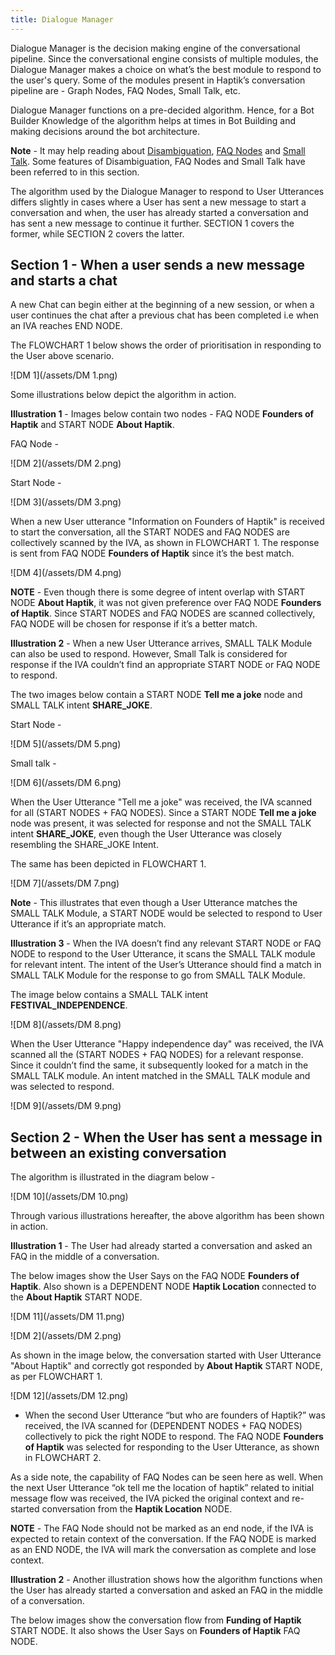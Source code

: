 ```yaml
---
title: Dialogue Manager
---
```


Dialogue Manager is the decision making engine of the conversational pipeline. Since the conversational engine consists of multiple modules, the Dialogue Manager makes a choice on what’s the best module to respond to the user's query.
Some of the modules present in Haptik’s conversation pipeline are - Graph Nodes, FAQ Nodes, Small Talk, etc. 

Dialogue Manager functions on a pre-decided algorithm. Hence, for a Bot Builder Knowledge of the algorithm helps at times in Bot Building and making decisions around the bot architecture.

**Note** - It may help reading about [Disambiguation](disambiguation.md), [FAQ Nodes](general-nodes.md) and [Small Talk](smalltalk.md). Some features of Disambiguation, FAQ Nodes and Small Talk have been referred to in this section.

The algorithm used by the Dialogue Manager to respond to User Utterances differs slightly in cases where a User has sent a new message to start a conversation and when, the user has already started a conversation and has sent a new message to continue it further. SECTION 1 covers the former, while SECTION 2 covers the latter. 

## Section 1 - When a user sends a new message and starts a chat

A new Chat can begin either at the beginning of a new session, or when a user continues the chat after a previous chat has been completed i.e when an IVA reaches END NODE.

The FLOWCHART 1 below shows the order of prioritisation in responding to the User above scenario.

![DM 1](/assets/DM 1.png)

Some illustrations below depict the algorithm in action.

**Illustration 1** - Images below contain two nodes - FAQ NODE **Founders of Haptik** and START NODE **About Haptik**.

FAQ Node -

![DM 2](/assets/DM 2.png)

Start Node -

![DM 3](/assets/DM 3.png)

When a new User utterance "Information on Founders of Haptik" is received to start the conversation, all the START NODES and FAQ NODES are collectively scanned by the IVA, as shown in FLOWCHART 1. The response is sent from FAQ NODE **Founders of Haptik** since it’s the best match. 

![DM 4](/assets/DM 4.png)

**NOTE** - Even though there is some degree of intent overlap with START NODE **About Haptik**, it was not given preference over FAQ NODE **Founders of Haptik**. Since START NODES and FAQ NODES are scanned collectively, FAQ NODE will be chosen for response if it’s a better match.

**Illustration 2** - When a new User Utterance arrives, SMALL TALK Module can also be used to respond. However, Small Talk is considered for response if the IVA couldn’t find an appropriate START NODE or FAQ NODE to respond.

The two images below contain a START NODE **Tell me a joke** node and SMALL TALK intent **SHARE_JOKE**.

Start Node -

![DM 5](/assets/DM 5.png)

Small talk -

![DM 6](/assets/DM 6.png)

When the User Utterance "Tell me a joke" was received, the IVA scanned for all (START NODES + FAQ NODES). Since a START NODE **Tell me a joke** node was present, it was selected for response and not the SMALL TALK intent **SHARE_JOKE**, even though the User Utterance was closely resembling the SHARE_JOKE Intent. 

The same has been depicted in FLOWCHART 1.

![DM 7](/assets/DM 7.png)

**Note** - This illustrates that even though a User Utterance matches the SMALL TALK Module, a START NODE would be selected to respond to User Utterance if it’s an appropriate match.

**Illustration 3** - When the IVA doesn’t find any relevant START NODE or FAQ NODE to respond to the User Utterance, it scans the SMALL TALK module for relevant intent. The intent of the User’s Utterance should find a match in SMALL TALK Module for the response to go from SMALL TALK Module.

The image below contains a SMALL TALK intent **FESTIVAL_INDEPENDENCE**.

![DM 8](/assets/DM 8.png)

When the User Utterance "Happy independence day" was received, the IVA scanned all the (START NODES + FAQ NODES) for a relevant response. Since it couldn’t find the same, it subsequently looked for a match in the SMALL TALK module. An intent matched in the SMALL TALK module and was selected to respond.

![DM 9](/assets/DM 9.png)

## Section 2 - When the User has sent a message in between an existing conversation

The algorithm is illustrated in the diagram below - 

![DM 10](/assets/DM 10.png)

Through various illustrations hereafter, the above algorithm has been shown in action.

**Illustration 1** - The User had already started a conversation and asked an FAQ in the middle of a conversation.

The below images show the User Says on the FAQ NODE **Founders of Haptik**. Also shown is a DEPENDENT NODE **Haptik Location** connected to the **About Haptik** START NODE.

![DM 11](/assets/DM 11.png)

![DM 2](/assets/DM 2.png)

As shown in the image below, the conversation started with User Utterance "About Haptik" and correctly got responded by **About Haptik** START NODE, as per FLOWCHART 1.

![DM 12](/assets/DM 12.png)

* When the second User Utterance “but who are founders of Haptik?” was received, the IVA scanned for (DEPENDENT NODES + FAQ NODES) collectively to pick the right NODE to respond. The FAQ NODE **Founders of Haptik** was selected for responding to the User Utterance, as shown in FLOWCHART 2.

As a side note, the capability of FAQ Nodes can be seen here as well. When the next User Utterance “ok tell me the location of haptik” related to initial message flow was received, the IVA picked the original context and re-started conversation from the **Haptik Location** NODE.

**NOTE** - The FAQ Node should not be marked as an end node, if the IVA is expected to retain context of the conversation. If the FAQ NODE is marked as an END NODE, the IVA will mark the conversation as complete and lose context.

**Illustration 2** - Another illustration shows how the algorithm functions when the User has already started a conversation and asked an FAQ in the middle of a conversation.

The below images show the conversation flow from **Funding of Haptik** START NODE. It also shows the User Says on **Founders of Haptik** FAQ NODE.



















